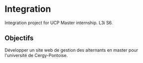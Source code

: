 # Integration
Integration project for UCP Master internship. L3i S6.

## Objectifs

Développer un site web de gestion des alternants en master pour l'université de Cergy-Pontoise.
